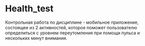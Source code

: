# Health_test

Контрольная работа по дисциплине - мобильное приложение, состоящее из 2 активностей, которое поможет пользователю определиться с уровнем переутомления при помощи пульса и нескольких минут внимания.
